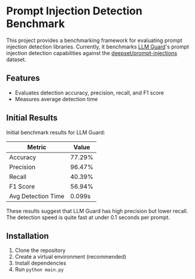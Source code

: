 # Prompt Injection Detection Benchmark

This project provides a benchmarking framework for evaluating prompt injection detection libraries. Currently, it benchmarks [LLM Guard](https://github.com/laiyer-ai/llm-guard)'s prompt injection detection capabilities against the [deepset/prompt-injections](https://huggingface.co/datasets/deepset/prompt-injections) dataset.

## Features

- Evaluates detection accuracy, precision, recall, and F1 score
- Measures average detection time

## Initial Results

Initial benchmark results for LLM Guard:

| Metric | Value |
|--------|-------|
| Accuracy | 77.29% |
| Precision | 96.47% |
| Recall | 40.39% |
| F1 Score | 56.94% |
| Avg Detection Time | 0.099s |

These results suggest that LLM Guard has high precision but lower recall. The detection speed is quite fast at under 0.1 seconds per prompt.

## Installation

1. Clone the repository
2. Create a virtual environment (recommended)
3. Install dependencies
4. Run `python main.py`